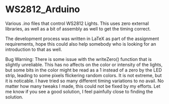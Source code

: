 # WS2812_Arduino
Various .ino files that control WS2812 Lights. This uses zero external libraries, as well as a bit of assembly as well to get the timing correct.

The development process was written in LaTeX as part of the assignment requirements, hope this could also help somebody who is looking for an introduction to that as well.

Bug Warning: There is some issue with the writeZero() function that is slightly unreliable. This has no affects on the color or intensity of the lights, but some bits in the color might be read as a 1 instead of a zero by the LED strip, leading to some pixels flickering random colors. It is not extreme, but it is noticable. I have tried so many different timing variations to no avail. No matter how many tweaks I made, this could not be fixed by my efforts. Let me know if you see a good solution, I feel painfully close to finding the solution.
